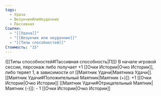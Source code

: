 ```yaml
---
tags:
  - Удача
  - ВезунчикИлиНеудачник
  - Пассивная
Ссылки:
  - "[[Удача]]"
  - "[[Везунчик или неудачник]]"
  - "[[Типы способностей]]"
Стоимость: "15"
---
```

([[Типы способностей#Пассивная способность|П]]) В начале игровой сессии, персонаж либо получает +1 [[Очки Истории|Очко Истории]], либо теряет 1, в зависимости от [[Маятник Удачи|Маятника Удачи]].
[[Маятник Удачи#Положительный Маятник|Маятник (+)]]: +1 [[Очки Истории|Очко Истории]]
[[Маятник Удачи#Отрицательный Маятник|Маятник (-)]]:  - 1 [[Очки Истории|Очко Истории]]